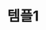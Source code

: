 ---
layout: leftnav-page-content
permalink: /1_religous_part/temple_stay/three/
breadcrumb: Application Guidelines (Lorem Ipsum Two A) 
title: 템플1
collection_name: 1_religous_part
second_nav_title: "템플스테이"
---